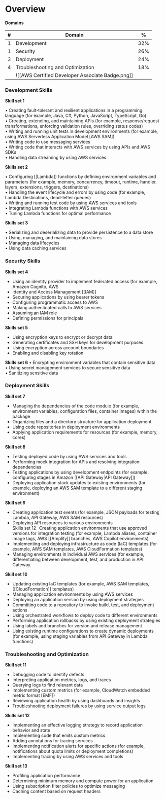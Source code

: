 # Overview

**Domains**

| #   | Domain                           | %   |
| --- | -------------------------------- | --- |
| 1   | Development                      | 32% |
| 1   | Security                         | 26% |
| 3   | Deployment                       | 24% |
| 4   | Troubleshooting and Optimization | 18% |
|     |   ![[AWS Certified Developer Associate Badge.png]]                               |     |
### Development Skills 
**Skill set 1**  

• Creating fault-tolerant and resilient applications in a programming language (for example,  Java, C#, Python, JavaScript, TypeScript, Go)  
• Creating, extending, and maintaining APIs (for example, response/request transformations, enforcing validation rules, overriding status codes)  
• Writing and running unit tests in development environments (for example, using AWS Serverless Application Model [AWS SAM])  
• Writing code to use messaging services  
• Writing code that interacts with AWS services by using APIs and AWS SDKs  
• Handling data streaming by using AWS services


**Skills set 2**

• Configuring [[Lambda]] functions by defining environment variables and parameters (for example, memory, concurrency, timeout, runtime, handler, layers, extensions, triggers, destinations)  
• Handling the event lifecycle and errors by using code (for example, Lambda Destinations, dead-letter queues)  
• Writing and running test code by using AWS services and tools  
• Integrating Lambda functions with AWS services  
• Tuning Lambda functions for optimal performance

**Skills set 3**
  
• Serializing and deserializing data to provide persistence to a data store  
• Using, managing, and maintaining data stores  
• Managing data lifecycles  
• Using data caching services

### Security Skills 

**Skills set 4**
- Using an identity provider to implement federated access (for example, Amazon Cognito, AWS  
- Identity and Access Management [[IAM]]
- Securing applications by using bearer tokens  
- Configuring programmatic access to AWS  
- Making authenticated calls to AWS services  
- Assuming an IAM role  
- Defining permissions for principals

**Skills set 5**
- Using encryption keys to encrypt or decrypt data  
- Generating certificates and SSH keys for development purposes  
- Using encryption across account boundaries  
- Enabling and disabling key rotation

**Skills set 6**
• Encrypting environment variables that contain sensitive data  
• Using secret management services to secure sensitive data  
• Sanitizing sensitive data

### Deployment Skills
**Skill set 7**
- Managing the dependencies of the code module (for example, environment variables, configuration files, container images) within the package  
- Organizing files and a directory structure for application deployment  
- Using code repositories in deployment environments  
- Applying application requirements for resources (for example, memory, cores)

**Skill set 8**
- Testing deployed code by using AWS services and tools  
- Performing mock integration for APIs and resolving integration dependencies  
- Testing applications by using development endpoints (for example, configuring stages in Amazon [[API Gateway|API Gateway]])  
- Deploying application stack updates to existing environments (for example, deploying an AWS SAM template to a different staging environment)

**Skill set 9**
- Creating application test events (for example, JSON payloads for testing Lambda, API Gateway, AWS SAM resources)  
- Deploying API resources to various environments  
Skills set 12- Creating application environments that use approved versions for integration testing (for example, Lambda aliases, container image tags, AWS [[Amplify]] branches, AWS Copilot environments)  
- Implementing and deploying infrastructure as code (IaC) templates (for example, AWS SAM templates, AWS CloudFormation templates)  
- Managing environments in individual AWS services (for example, differentiating between development, test, and production in API Gateway.

**Skill set 10**
- Updating existing IaC templates (for example, AWS SAM templates, [[CloudFormation]] templates)  
- Managing application environments by using AWS services  
- Deploying an application version by using deployment strategies  
- Committing code to a repository to invoke build, test, and deployment actions  
- Using orchestrated workflows to deploy code to different environments  
- Performing application rollbacks by using existing deployment strategies  
- Using labels and branches for version and release management  
- Using existing runtime configurations to create dynamic deployments (for example, using staging variables from API Gateway in Lambda functions)

### Troubleshooting and Optimization
**Skill set 11**
- Debugging code to identify defects  
- Interpreting application metrics, logs, and traces  
- Querying logs to find relevant data  
- Implementing custom metrics (for example, CloudWatch embedded metric format [EMF])  
- Reviewing application health by using dashboards and insights  
- Troubleshooting deployment failures by using service output logs

**Skills set 12**  
- Implementing an effective logging strategy to record application behavior and state  
- Implementing code that emits custom metrics  
- Adding annotations for tracing services  
- Implementing notification alerts for specific actions (for example, notifications about quota limits or deployment completions)  
- Implementing tracing by using AWS services and tools

**Skill set 13**
- Profiling application performance  
- Determining minimum memory and compute power for an application  
- Using subscription filter policies to optimize messaging  
- Caching content based on request headers